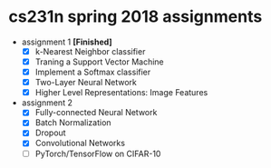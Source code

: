 # cs231n spring 2018 assignments

- assignment 1 **[Finished]**
  - [x] k-Nearest Neighbor classifier
  - [x] Traning a Support Vector Machine
  - [x] Implement a Softmax classifier
  - [x] Two-Layer Neural Network
  - [x] Higher Level Representations: Image Features

- assignment 2
  - [x] Fully-connected Neural Network
  - [x] Batch Normalization
  - [x] Dropout
  - [x] Convolutional Networks
  - [ ] PyTorch/TensorFlow on CIFAR-10
